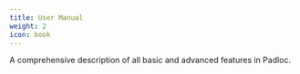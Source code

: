 ```yaml
---
title: User Manual
weight: 2
icon: book
---
```


A comprehensive description of all basic and advanced features in Padloc.
